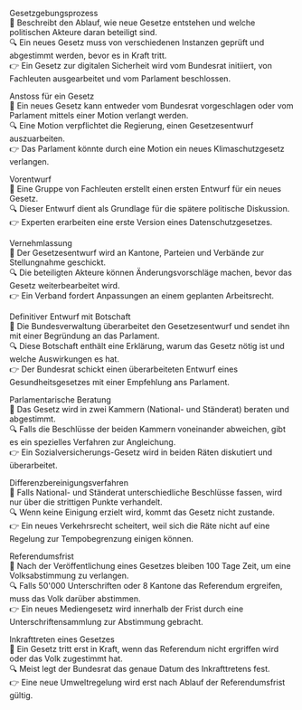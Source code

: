 Gesetzgebungsprozess  
📌 Beschreibt den Ablauf, wie neue Gesetze entstehen und welche politischen Akteure daran beteiligt sind.  
🔍 Ein neues Gesetz muss von verschiedenen Instanzen geprüft und abgestimmt werden, bevor es in Kraft tritt.  
👉 Ein Gesetz zur digitalen Sicherheit wird vom Bundesrat initiiert, von Fachleuten ausgearbeitet und vom Parlament beschlossen.  

Anstoss für ein Gesetz  
📌 Ein neues Gesetz kann entweder vom Bundesrat vorgeschlagen oder vom Parlament mittels einer Motion verlangt werden.  
🔍 Eine Motion verpflichtet die Regierung, einen Gesetzesentwurf auszuarbeiten.  
👉 Das Parlament könnte durch eine Motion ein neues Klimaschutzgesetz verlangen.  

Vorentwurf  
📌 Eine Gruppe von Fachleuten erstellt einen ersten Entwurf für ein neues Gesetz.  
🔍 Dieser Entwurf dient als Grundlage für die spätere politische Diskussion.  
👉 Experten erarbeiten eine erste Version eines Datenschutzgesetzes.  

Vernehmlassung  
📌 Der Gesetzesentwurf wird an Kantone, Parteien und Verbände zur Stellungnahme geschickt.  
🔍 Die beteiligten Akteure können Änderungsvorschläge machen, bevor das Gesetz weiterbearbeitet wird.  
👉 Ein Verband fordert Anpassungen an einem geplanten Arbeitsrecht.  

Definitiver Entwurf mit Botschaft  
📌 Die Bundesverwaltung überarbeitet den Gesetzesentwurf und sendet ihn mit einer Begründung an das Parlament.  
🔍 Diese Botschaft enthält eine Erklärung, warum das Gesetz nötig ist und welche Auswirkungen es hat.  
👉 Der Bundesrat schickt einen überarbeiteten Entwurf eines Gesundheitsgesetzes mit einer Empfehlung ans Parlament.  

Parlamentarische Beratung  
📌 Das Gesetz wird in zwei Kammern (National- und Ständerat) beraten und abgestimmt.  
🔍 Falls die Beschlüsse der beiden Kammern voneinander abweichen, gibt es ein spezielles Verfahren zur Angleichung.  
👉 Ein Sozialversicherungs-Gesetz wird in beiden Räten diskutiert und überarbeitet.  

Differenzbereinigungsverfahren  
📌 Falls National- und Ständerat unterschiedliche Beschlüsse fassen, wird nur über die strittigen Punkte verhandelt.  
🔍 Wenn keine Einigung erzielt wird, kommt das Gesetz nicht zustande.  
👉 Ein neues Verkehrsrecht scheitert, weil sich die Räte nicht auf eine Regelung zur Tempobegrenzung einigen können.  

Referendumsfrist  
📌 Nach der Veröffentlichung eines Gesetzes bleiben 100 Tage Zeit, um eine Volksabstimmung zu verlangen.  
🔍 Falls 50'000 Unterschriften oder 8 Kantone das Referendum ergreifen, muss das Volk darüber abstimmen.  
👉 Ein neues Mediengesetz wird innerhalb der Frist durch eine Unterschriftensammlung zur Abstimmung gebracht.  

Inkrafttreten eines Gesetzes  
📌 Ein Gesetz tritt erst in Kraft, wenn das Referendum nicht ergriffen wird oder das Volk zugestimmt hat.  
🔍 Meist legt der Bundesrat das genaue Datum des Inkrafttretens fest.  
👉 Eine neue Umweltregelung wird erst nach Ablauf der Referendumsfrist gültig.  
